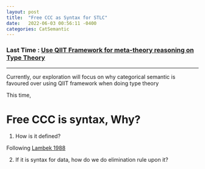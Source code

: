 ```yaml
---
layout: post
title:  "Free CCC as Syntax for STLC"
date:   2022-06-03 00:56:11 -0400
categories: CatSemantic
---
```

### Last Time : [Use QIIT Framework for meta-theory reasoning on Type Theory](https://www.researchgate.net/publication/360085224_A_Review_of_Algebraic-Style_Reasoning_for_Type_Theory)

***
Currently, our exploration will focus on why categorical semantic is favoured over using QIIT framework when doing type theory

This time, 
# Free CCC is syntax, Why?

1. How is it defined?
<!-- Citation -->
Following [Lambek 1988](https://books.google.ca/books?hl=en&lr=&id=6PY_emBeGjUC&oi=fnd&pg=PA3&dq=introduction+to+higher+order+categorical+logic&ots=AxkZI4rUn8&sig=Hi79tmJjQH6w9LX4MRZZKbhrFeg&redir_esc=y#v=onepage&q=introduction%20to%20higher%20order%20categorical%20logic&f=false)
<!-- What is Free? -->

<!-- A concrete example? -->

2. If it is syntax for data, how do we do elimination rule upon it?

<!-- Universal Property can help here? Corresponding to QIIT? -->
<!-- Formalized in Agda -->